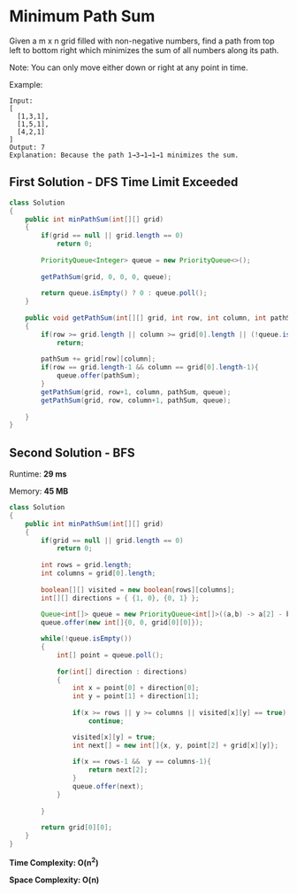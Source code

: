 # Minimum Path Sum

Given a m x n grid filled with non-negative numbers, find a path from top left to bottom right which minimizes the sum of all numbers along its path.

Note: You can only move either down or right at any point in time.

Example:

```
Input:
[
  [1,3,1],
  [1,5,1],
  [4,2,1]
]
Output: 7
Explanation: Because the path 1→3→1→1→1 minimizes the sum.
```

## First Solution - DFS Time Limit Exceeded

```java
class Solution 
{
    public int minPathSum(int[][] grid) 
    {
        if(grid == null || grid.length == 0)
            return 0;
        
        PriorityQueue<Integer> queue = new PriorityQueue<>();
        
        getPathSum(grid, 0, 0, 0, queue);
        
        return queue.isEmpty() ? 0 : queue.poll();
    }
    
    public void getPathSum(int[][] grid, int row, int column, int pathSum, PriorityQueue<Integer> queue)
    {           
        if(row >= grid.length || column >= grid[0].length || (!queue.isEmpty() && pathSum >= queue.peek()))
            return;
        
        pathSum += grid[row][column];
        if(row == grid.length-1 && column == grid[0].length-1){
            queue.offer(pathSum);
        }
        getPathSum(grid, row+1, column, pathSum, queue);
        getPathSum(grid, row, column+1, pathSum, queue);
            
    }
}
```

## Second Solution - BFS

Runtime: **29 ms**

Memory: **45 MB**

```java
class Solution 
{
    public int minPathSum(int[][] grid) 
    {
        if(grid == null || grid.length == 0)
            return 0;
        
        int rows = grid.length;
        int columns = grid[0].length;
        
        boolean[][] visited = new boolean[rows][columns];
        int[][] directions = { {1, 0}, {0, 1} };
      
        Queue<int[]> queue = new PriorityQueue<int[]>((a,b) -> a[2] - b[2]);
        queue.offer(new int[]{0, 0, grid[0][0]});

        while(!queue.isEmpty())
        {
            int[] point = queue.poll();
            
            for(int[] direction : directions)
            {
                int x = point[0] + direction[0];
                int y = point[1] + direction[1];
             
                if(x >= rows || y >= columns || visited[x][y] == true)
                    continue;

                visited[x][y] = true;
                int next[] = new int[]{x, y, point[2] + grid[x][y]};
               
                if(x == rows-1 &&  y == columns-1){
                    return next[2];
                }
                queue.offer(next);
            }
            
        }
        
        return grid[0][0];
    }
}
```

**Time Complexity: O(n<sup>2</sup>)**

**Space Complexity: O(n)**